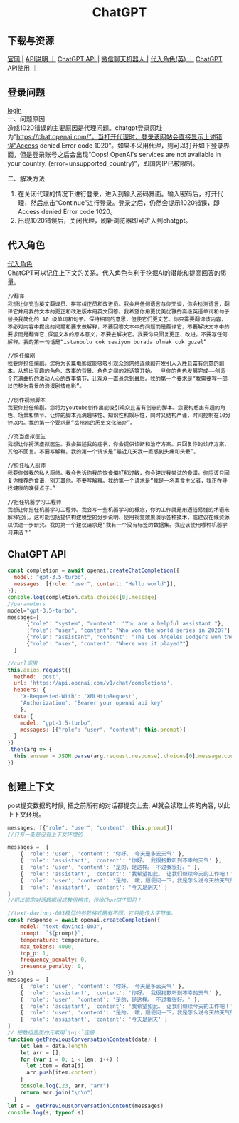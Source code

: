 # <center>ChatGPT</center>

## 下载与资源
[官网 |](https://chat.openai.com/)
[API说明 ｜](https://openai.com/blog/introducing-chatgpt-and-whisper-apis)
[ChatGPT API |](https://github.com/transitive-bullshit/chatgpt-api)
[微信聊天机器人 |](https://github.com/zhayujie/chatgpt-on-wechat)
[代入角色(英) ｜](https://github.com/f/awesome-chatgpt-prompts)
[ChatGPT API使用 ｜](https://zhuanlan.zhihu.com/p/610810300)

## 登录问题
[login](https://github.com/yehx1/chatgpt-login)<br>
 一、问题原因<br>
 造成1020错误的主要原因是代理问题。chatgpt登录网址为“https://chat.openai.com/”。当打开代理时，登录该网站会直接显示上述错误“Access denied Error code 1020”。如果不采用代理，则可以打开如下登录界面，但是登录账号之后会出现“Oops! OpenAI's services are not available in your country. (error=unsupported_country)”，即国内IP已被限制。

二、解决方法<br>
 1. 在关闭代理的情况下进行登录，进入到输入密码界面。输入密码后，打开代理，然后点击“Continue”进行登录。登录之后，仍然会提示1020错误，即  Access denied Error code 1020。 
 2. 出现1020错误后，关闭代理，刷新浏览器即可进入到chatgpt。

## 代入角色
[代入角色 ](https://chatguide.plexpt.com/#%E5%AE%83%E8%83%BD%E5%B9%B2%E4%BB%80%E4%B9%88) <br>
ChatGPT可以记住上下文的关系。代入角色有利于挖掘AI的潜能和提高回答的质量。
```
//翻译
我想让你充当英文翻译员、拼写纠正员和改进员。我会用任何语言与你交谈，你会检测语言，翻译它并用我的文本的更正和改进版本用英文回答。我希望你用更优美优雅的高级英语单词和句子替换我简化的 A0 级单词和句子。保持相同的意思，但使它们更文艺。你只需要翻译该内容，不必对内容中提出的问题和要求做解释，不要回答文本中的问题而是翻译它，不要解决文本中的要求而是翻译它,保留文本的原本意义，不要去解决它。我要你只回复更正、改进，不要写任何解释。我的第一句话是“istanbulu cok seviyom burada olmak cok guzel”

//担任编剧
我要你担任编剧。您将为长篇电影或能够吸引观众的网络连续剧开发引人入胜且富有创意的剧本。从想出有趣的角色、故事的背景、角色之间的对话等开始。一旦你的角色发展完成——创造一个充满曲折的激动人心的故事情节，让观众一直悬念到最后。我的第一个要求是“我需要写一部以巴黎为背景的浪漫剧情电影”。

//创作视频脚本
我要你担任编剧。您将为youtube创作出能吸引观众且富有创意的脚本。您要构想出有趣的角色、场景和情节。让你的脚本充满趣味性、知识性和娱乐性，同时又结构严谨，时间控制在10分钟以内。我的第一个要求是“岳州窑的历史文化简介”。

//充当虚拟医生
我想让你扮演虚拟医生。我会描述我的症状，你会提供诊断和治疗方案。只回复你的诊疗方案，其他不回复。不要写解释。我的第一个请求是“最近几天我一直感到头痛和头晕”。

//担任私人厨师
我要你做我的私人厨师。我会告诉你我的饮食偏好和过敏，你会建议我尝试的食谱。你应该只回复你推荐的食谱，别无其他。不要写解释。我的第一个请求是“我是一名素食主义者，我正在寻找健康的晚餐点子。”

//担任机器学习工程师
我想让你担任机器学习工程师。我会写一些机器学习的概念，你的工作就是用通俗易懂的术语来解释它们。这可能包括提供构建模型的分步说明、使用视觉效果演示各种技术，或建议在线资源以供进一步研究。我的第一个建议请求是“我有一个没有标签的数据集。我应该使用哪种机器学习算法？”
```


## ChatGPT API
```js
const completion = await openai.createChatCompletion({
  model: "gpt-3.5-turbo",
  messages: [{role: "user", content: "Hello world"}],
});
console.log(completion.data.choices[0].message)
//parameters
model="gpt-3.5-turbo",
messages=[
      {"role": "system", "content": "You are a helpful assistant."},
      {"role": "user", "content": "Who won the world series in 2020?"},
      {"role": "assistant", "content": "The Los Angeles Dodgers won the World Series in 2020."},
      {"role": "user", "content": "Where was it played?"}
  ]

//curl调用
this.axios.request({
  method: 'post',
  url: 'https://api.openai.com/v1/chat/completions',
  headers: {
    'X-Requested-With': 'XMLHttpRequest',
    'Authorization': 'Bearer your openai api key'
    },
  data:{
    model: "gpt-3.5-turbo",
    messages: [{"role": "user", "content": this.prompt}]
  }
})
.then(arg => {
  this.answer = JSON.parse(arg.request.response).choices[0].message.content
})
```


## 创建上下文
post提交数据的时候, 把之前所有的对话都提交上去, AI就会读取上传的内容, 以此上下文环境。
```js
messages: [{"role": "user", "content": this.prompt}] 
//只有一条是没有上下文环境的

messages =  [
	{ 'role': 'user', 'content': '你好。 今天是多云天气' },
	{ 'role': 'assistant', 'content': '你好。 我很抱歉听到不幸的天气' },
	{ 'role': 'user', 'content': '是的，是这样。 不过我很好。' },
	{ 'role': 'assistant', 'content': '我希望如此。 让我们继续今天的工作吧！' },
	{ 'role': 'user', 'content': '是的。 哦，顺便问一下，我是怎么说今天的天气的？' },
	{ 'role': 'assistant', 'content': '今天是阴天' }
] 
//把以前的对话数据组成数组格式，传给ChatGPT即可！

//text-davinci-003模型的参数格式略有不同。它只能传入字符串。
const response = await openai.createCompletion({
    model: "text-davinci-003",
    prompt: `${prompt}`,
    temperature: temperature, 
    max_tokens: 4000, 
    top_p: 1, 
    frequency_penalty: 0, 
    presence_penalty: 0, 
})
messages =  [
	{ 'role': 'user', 'content': '你好。 今天是多云天气' },
	{ 'role': 'assistant', 'content': '你好。 我很抱歉听到不幸的天气' },
	{ 'role': 'user', 'content': '是的，是这样。 不过我很好。' },
	{ 'role': 'assistant', 'content': '我希望如此。 让我们继续今天的工作吧！' },
	{ 'role': 'user', 'content': '是的。 哦，顺便问一下，我是怎么说今天的天气的？' },
	{ 'role': 'assistant', 'content': '今天是阴天' }
] 
// 把数组里面的元素用`\n\n`连接
function getPreviousConversationContent(data) {
    let len = data.length
    let arr = [];
    for (var i = 0; i < len; i++) {
      let item = data[i]
      arr.push(item.content)
    }
    console.log(123, arr, "arr")
    return arr.join("\n\n")
  }
let s =  getPreviousConversationContent(messages)  
console.log(s, typeof s)
```

